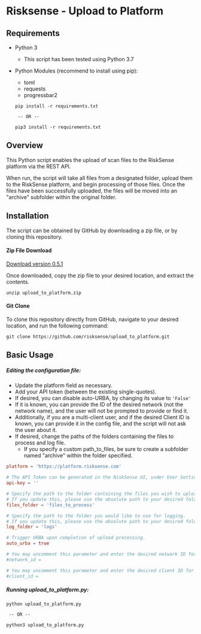# Risksense - Upload to Platform

## Requirements

 - Python 3
    - This script has been tested using Python 3.7
 - Python Modules (recommend to install using pip):
    - toml
    - requests
    - progressbar2
   
   
   ```
   pip install -r requirements.txt
   
    -- OR --
   
   pip3 install -r requirements.txt   
   ```
     
    

## Overview
This Python script enables the upload of scan files to the RiskSense platform via the REST API.

When run, the script will take all files from a designated folder, upload them to the RiskSense platform, and begin processing of those files.  Once the files have been successfully uploaded, the files will be moved into an "archive" subfolder within the original folder.


## Installation
The script can be obtained by GitHub by downloading a zip file, or by cloning this repository.
#### Zip File Download

[Download version 0.5.1](https://github.com/risksense/upload_to_platform/releases/download/0.5.1/upload_to_platform_v0.5.1.zip)

Once downloaded, copy the zip file to your desired location, and extract the contents.
```commandline
unzip upload_to_platform.zip
```
#### Git Clone
To clone this repository directly from GitHub, navigate to your desired location, and run the following command:
```commandline
git clone https://github.com/risksense/upload_to_platform.git
```

## Basic Usage

##### Editing the configuration file:
 - Update the platform field as necessary.  
 - Add your API token (between the existing single-quotes).
 - If desired, you can disable auto-URBA, by changing its value to `'False'`  
 - If it is known, you can provide the ID of the desired network (not the network name), and the user will not be prompted to provide or find it.
 - Additionally, if you are a multi-client user, and if the desired Client ID is known, you can provide it in the config file, and the script will not ask the user about it.
 - If desired, change the paths of the folders containing the files to process and log file.
   - If you specify a custom path_to_files, be sure to create a subfolder named "archive" within the folder specified.

```toml
platform = 'https://platform.risksense.com'

# The API Token can be generated in the RiskSense UI, under User Settings.
api-key = ''

# Specify the path to the folder containing the files you wish to upload.
# If you update this, please use the absolute path to your desired folder.
files_folder = 'files_to_process'

# Specify the path to the folder you would like to use for logging.
# If you update this, please use the absolute path to your desired folder.
log_folder = 'logs'

# Trigger URBA upon completion of upload processing.
auto_urba = true

# You may uncomment this parameter and enter the desired network ID for your upload here if you already know it.
#network_id =

# You may uncomment this parameter and enter the desired client ID for your upload here if you already know it.
#client_id =
```


##### Running upload_to_platform.py:
```commandline
python upload_to_platform.py

 -- OR --

python3 upload_to_platform.py
 ```